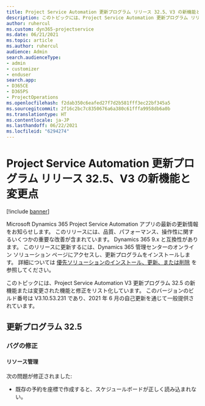 ```yaml
---
title: Project Service Automation 更新プログラム リリース 32.5、V3 の新機能と変更点
description: このトピックには、Project Service Automation 更新プログラム リリース 32.5、V3 で利用可能な機能と修正をリスト化しています。
author: ruhercul
ms.custom: dyn365-projectservice
ms.date: 06/21/2021
ms.topic: article
ms.author: ruhercul
audience: Admin
search.audienceType:
- admin
- customizer
- enduser
search.app:
- D365CE
- D365PS
- ProjectOperations
ms.openlocfilehash: f2dab350c6eafed27f7d2b581fff3ec22bf345a5
ms.sourcegitcommit: 2f16c2bc7c8350676a6a380c61fffa9958db6a0b
ms.translationtype: HT
ms.contentlocale: ja-JP
ms.lasthandoff: 06/22/2021
ms.locfileid: "6294274"
---
```

# <a name="whats-new-or-changed-in-project-service-automation-update-release-325-v3"></a>Project Service Automation 更新プログラム リリース 32.5、V3 の新機能と変更点

[!include [banner](../includes/psa-now-project-operations.md)]

Microsoft Dynamics 365 Project Service Automation アプリの最新の更新情報をお知らせします。 このリリースには、品質、パフォーマンス、操作性に関するいくつかの重要な改善が含まれています。 Dynamics 365 9.x と互換性があります。 このリリースに更新するには、Dynamics 365 管理センターのオンライン ソリューション ページにアクセスし、更新プログラムをインストールします。 詳細については [優先ソリューションのインストール、更新、または削除](/power-platform/admin/install-remove-preferred-solution) を参照してください。

このトピックには、Project Service Automation V3 更新プログラム 32.5 の新機能または変更された機能と修正をリスト化しています。 このバージョンのビルド番号は V3.10.53.231 であり、2021 年 6 月の自己更新を通じて一般提供されています。

## <a name="update-release-325"></a>更新プログラム 32.5

### <a name="bug-fixes"></a>バグの修正

#### <a name="resource-management"></a>リソース管理

次の問題が修正されました:

- 既存の予約を座標で作成すると、スケジュールボードが正しく読み込まれない。


